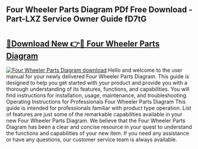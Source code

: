 ## Four Wheeler Parts Diagram PDf Free Download - Part-LXZ Service Owner Guide fD7tG

# <h2><a href="http://dfhk45n.blite.top/?on=Four+Wheeler+Parts+Diagram">🔗Download New 👉🔴 Four Wheeler Parts Diagram</a></h2>

[![Four Wheeler Parts Diagram download](https://i.imgur.com/lujVjoI.png)](http://dfhk45n.blite.top/?on=Four+Wheeler+Parts+Diagram)
Hello and welcome to the user manual for your newly delivered Four Wheeler Parts Diagram. This guide is designed to help you get started with your product and provide you with a thorough understanding of its features, functions, and capabilities. You will find instructions for installation, usage, maintenance, and troubleshooting. Operating Instructions for Professionals Four Wheeler Parts Diagram This guide is intended for professionals familiar with product type operation. List of features are just some of the remarkable capabilities available in your new Four Wheeler Parts Diagram. We believe that the Four Wheeler Parts Diagram has been a clear and concise resource in your quest to understand the functions and capabilities of your new item. If you need any assistance or have any questions, our customer service team is always available.
